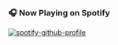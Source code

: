 ### 🎧 Now Playing on Spotify

[![spotify-github-profile](https://spotify-github-profile.kittinanx.com/api/view?uid=q20ij7sai5n61rir9bcvj6ioo&cover_image=true&theme=default&show_offline=false&background_color=121212&interchange=false&bar_color_cover=true)](https://spotify-github-profile.kittinanx.com/api/view?uid=q20ij7sai5n61rir9bcvj6ioo&redirect=true)

